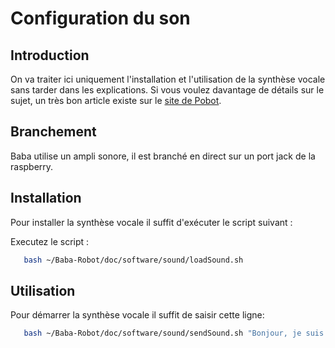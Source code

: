﻿Configuration du son
==========
## Introduction
On va traiter ici uniquement l'installation et l'utilisation de la synthèse vocale sans
tarder dans les explications.
Si vous voulez davantage de détails sur le sujet, un très bon article existe sur
le [site de Pobot](http://www.pobot.org/Synthese-vocale-avec-espeak-et.html).

## Branchement
Baba utilise un ampli sonore, il est branché en direct sur un port jack de la raspberry.

## Installation
Pour installer la synthèse vocale il suffit d'exécuter le script suivant :

Executez le script :
``` bash
   bash ~/Baba-Robot/doc/software/sound/loadSound.sh
```

## Utilisation
Pour démarrer la synthèse vocale il suffit de saisir cette ligne:
``` bash
   bash ~/Baba-Robot/doc/software/sound/sendSound.sh "Bonjour, je suis Baba."
```